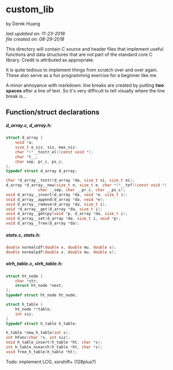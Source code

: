 # custom_lib

by Derek Huang

_last updated on: 11-23-2018_  
_file created on: 08-29-2018_

This directory will contain C source and header files that implement useful functions and data structures that are not part of the standard core C library. Credit is attributed as appropriate.

It is quite tedious to implement things from scratch over and over again. These also serve as a fun programming exercise for a beginner like me.

A minor annoyance with markdown: line breaks are created by putting __two spaces__ after a line of text. So it's very difficult to tell visually where the line break is...

## Function/struct declarations

##### d_array.c, d_array.h:

```c
struct d_array {
    void *a;
    size_t e_siz, siz, max_siz;
    char *(*__tostr_el)(const void *);
    char *t__;
    char sep, pr_c, ps_c;
};
typedef struct d_array d_array;

char *d_array__tostr(d_array *da, size_t si, size_t ei);
d_array *d_array__new(size_t n, size_t e, char *(*__tef)(const void *), const char *__t,
		      char __sep, char __pr_c, char __ps_c);
void d_array__insert(d_array *da, void *e, size_t i);
void d_array__append(d_array *da, void *e);
void d_array__remove(d_array *da, size_t i);
void *d_array__get(d_array *da, size_t i);
void d_array__getcpy(void *p, d_array *da, size_t i);
void d_array__set(d_array *da, size_t i, void *p);
void d_array__free(d_array *da);
```

##### stats.c, stats.h:

```c
double normalcdf(double x, double mu, double s);
double normalpdf(double x, double mu, double s);
```

##### strh_table.c, strh_table.h:

```c
struct ht_node {
    char *str;
    struct ht_node *next;
};
typedef struct ht_node ht_node;

struct h_table {
    ht_node **table;
    int siz;
}
typedef struct h_table h_table;

h_table *new_h_table(int s);
int hfunc(char *s, int siz);
void h_table_insert(h_table *ht, char *s);
int h_table_nsearch(h_table *ht, char *s);
void free_h_table(h_table *ht);
```

Todo: implement LCG, xorshift+ (128plus?)




